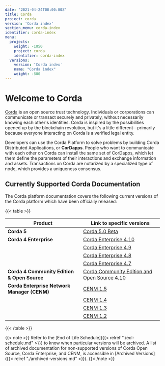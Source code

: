 ```yaml
---
date: '2021-04-24T00:00:00Z'
title: Corda
project: corda
version: 'Corda index'
section_menu: corda-index
identifier: corda-index
menu:
  projects:
    weight: -1050
    project: corda
    identifier: corda-index
  versions:
    version: 'Corda index'
    name: "Corda index"
    weight: -800
---
```


# Welcome to Corda

[Corda](https://www.corda.net/) is an open source trust technology. Individuals or corporations can communicate or transact securely and privately, without necessarily knowing each other's identities. Corda is inspired by the possibilities opened up by the blockchain revolution, but it's a little different—primarily because everyone interacting on Corda is a verified legal entity.

Developers can use the Corda Platform to solve problems by building Corda Distributed Applications, or **CorDapps**. People who want to communicate with each other on Corda can install the same set of CorDapps, which let them define the parameters of their interactions and exchange information and assets. Transactions on Corda are notarized by a specialized type of node, which provides a uniqueness consensus.

## Currently Supported Corda Documentation

The Corda platform documentation covers the following current versions of the Corda platform which have been officially released:

{{< table >}}

| Product                 | Link to specific versions                                 | 
|-------------------------------|-------------------------------------------------------|
| **Corda 5**                   |[Corda 5.0 Beta](../platform/corda/5.0-beta.html)                |
| **Corda 4 Enterprise**        |[Corda Enterprise 4.10](../platform/corda/4.10/enterprise.html)|
|                       |[Corda Enterprise 4.9](../platform/corda/4.9/enterprise.html)  |
|                       |[Corda Enterprise 4.8](../platform/corda/4.8/enterprise.html)  |
|                       |[Corda Enterprise 4.7](../platform/corda/4.7/enterprise.html)  |
| **Corda 4 Community Edition & Open Source**|[Corda Community Edition and Open Source 4.10](../platform/corda/4.10/community.html)|
| **Corda Enterprise Network Manager (CENM)** |[CENM 1.5](../platform/corda/1.5/cenm.html)|
|                       |[CENM 1.4](../platform/corda/1.4/cenm.html)                |
|                       |[CENM 1.3](../platform/corda/1.3/cenm.html)                |
|                       |[CENM 1.2](../platform/corda/1.2/cenm.html)                |

{{< /table >}}

{{< note >}}
Refer to the [End of Life Schedule]({{< relref "./eol-schedule.md" >}}) to know when particular versions will be archived. A list of archived documentation for non-supported versions of Corda Open Source, Corda Enterprise, and CENM, is accessible in [Archived Versions]({{< relref "./archived-versions.md" >}}). 
{{< /note >}}